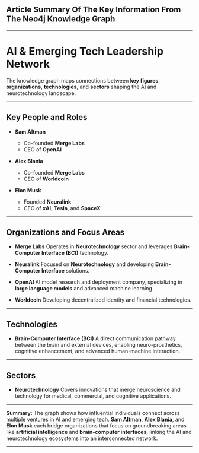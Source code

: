 ## **Article Summary** Of The Key Information From The Neo4j Knowledge Graph

---

# AI & Emerging Tech Leadership Network

The knowledge graph maps connections between **key figures**, **organizations**, **technologies**, and **sectors** shaping the AI and neurotechnology landscape.

---

## **Key People and Roles**

* **Sam Altman**

  * Co-founded **Merge Labs**
  * CEO of **OpenAI**

* **Alex Blania**

  * Co-founded **Merge Labs**
  * CEO of **Worldcoin**

* **Elon Musk**

  * Founded **Neuralink**
  * CEO of **xAI**, **Tesla**, and **SpaceX**

---

## **Organizations and Focus Areas**

* **Merge Labs**
  Operates in **Neurotechnology** sector and leverages **Brain-Computer Interface (BCI)** technology.

* **Neuralink**
  Focused on **Neurotechnology** and developing **Brain-Computer Interface** solutions.

* **OpenAI**
  AI model research and deployment company, specializing in **large language models** and advanced machine learning.

* **Worldcoin**
  Developing decentralized identity and financial technologies.

---

## **Technologies**

* **Brain-Computer Interface (BCI)**
  A direct communication pathway between the brain and external devices, enabling neuro-prosthetics, cognitive enhancement, and advanced human-machine interaction.

---

## **Sectors**

* **Neurotechnology**
  Covers innovations that merge neuroscience and technology for medical, commercial, and cognitive applications.

---

**Summary:**
The graph shows how influential individuals connect across multiple ventures in AI and emerging tech. **Sam Altman**, **Alex Blania**, and **Elon Musk** each bridge organizations that focus on groundbreaking areas like **artificial intelligence** and **brain-computer interfaces**, linking the AI and neurotechnology ecosystems into an interconnected network.

---
